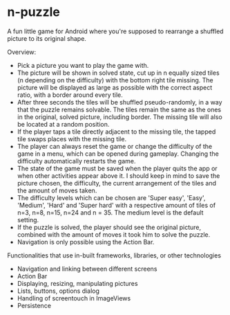 n-puzzle
========

A fun little game for Android where you're supposed to rearrange a shuffled picture to its original shape.

Overview:
- Pick a picture you want to play the game with.
- The picture will be shown in solved state, cut up in n equally sized tiles (n depending on the difficulty)
  with the bottom right tile missing. The picture will be displayed as large as possible with the correct
  aspect ratio, with a border around every tile.
- After three seconds the tiles will be shuffled pseudo-randomly, in a way that the puzzle remains solvable.
  The tiles remain the same as the ones in the original, solved picture, including border. The missing tile
  will also be located at a random position.
- If the player taps a tile directly adjacent to the missing tile, the tapped tile swaps places with the
  missing tile.
- The player can always reset the game or change the difficulty of the game in a menu, which can be opened
  during gameplay. Changing the difficulty automatically restarts the game.
- The state of the game must be saved when the player quits the app or when other activities appear above it.
  I should keep in mind to save the picture chosen, the difficulty, the current arrangement of the tiles and
  the amount of moves taken.
- The difficulty levels which can be chosen are 'Super easy', 'Easy', 'Medium', 'Hard' and 'Super hard' 
  with a respective amount of tiles of n=3, n=8, n=15, n=24 and n = 35. The medium level is the default setting.
- If the puzzle is solved, the player should see the original picture, combined with the amount of moves it
  took him to solve the puzzle.
- Navigation is only possible using the Action Bar.
  
Functionalities that use in-built frameworks, libraries, or other technologies
- Navigation and linking between different screens
- Action Bar
- Displaying, resizing, manipulating pictures
- Lists, buttons, options dialog
- Handling of screentouch in ImageViews
- Persistence
